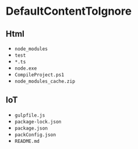 # DefaultContentToIgnore

## Html
- `node_modules`
- `test`
- `*.ts`
- `node.exe`
- `CompileProject.ps1`
- `node_modules_cache.zip`

## IoT
- `gulpfile.js`
- `package-lock.json`
- `package.json`
- `packConfig.json`
- `README.md`
